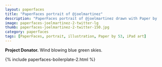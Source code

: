 ```yaml
---
layout: paperfaces
title: "PaperFaces portrait of @joelmartinez"
description: "PaperFaces portrait of @joelmartinez drawn with Paper by 53 on an iPad."
image: paperfaces-joelmartinez-2-twitter-lg
thumb: paperfaces-joelmartinez-2-twitter-150.jpg
category: paperfaces
tags: [PaperFaces, portrait, illustration, Paper by 53, iPad art]
---
```


**Project Donator.** Wind blowing blue green skies.

{% include paperfaces-boilerplate-2.html %}